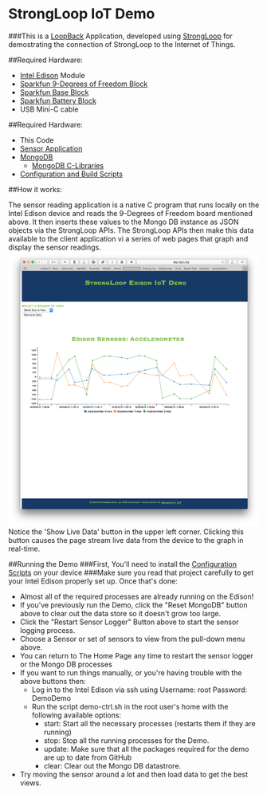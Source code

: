 # StrongLoop IoT Demo

###This is a [LoopBack](http://loopback.io) Application, developed using [StrongLoop](https://github.com/strongloop) for demostrating the connection of StrongLoop to the Internet of Things.

##Required Hardware:
* [Intel Edison](https://www.sparkfun.com/products/13024) Module
* [Sparkfun 9-Degrees of Freedom Block](https://www.sparkfun.com/products/13033)
* [Sparkfun Base Block](https://www.sparkfun.com/products/13045)
* [Sparkfun Battery Block](https://www.sparkfun.com/products/13037)
* USB Mini-C cable

##Required Hardware:
* This Code
* [Sensor Application](https://github.com/davidgs/LSM9DS0)
* [MongoDB](http://mongodb.org)
    * [MongoDB C-Libraries](https://github.com/mongodb/mongo-c-driver)
* [Configuration and Build Scripts](https://github.com/davidgs/Config-Scripts)

##How it works:

The sensor reading application is a native C program that runs locally on the Intel Edison device and reads the 9-Degrees of Freedom board mentioned above.
It then inserts these values to the Mongo DB instance as JSON objects via the StrongLoop APIs.
The StrongLoop APIs then make this data available to the client application vi a series of web pages that graph and display the sensor readings.
![Data Display](docs/Safari019.jpg "Data Display Page")
Notice the 'Show Live Data' button in the upper left corner. Clicking this button causes the page stream live data from the device to the graph in real-time.

##Running the Demo
###First, You'll need to install the [Configuration Scripts](https://github.com/davidgs/Config-Scripts) on your device
###Make sure you read that project carefully to get your Intel Edison properly set up. Once that's done:
* Almost all of the required processes are already running on the Edison!   
* If you've previously run the Demo, click the "Reset MongoDB" button above to clear out the data store so it doesn't grow too large.   
* Click the "Restart Sensor Logger" Button above to start the sensor logging process.   
* Choose a Sensor or set of sensors to view from the pull-down menu above.  
* You can return to The Home Page any time to restart the sensor logger or the Mongo DB processes   
* If you want to run things manually, or you're having trouble with the above buttons then:   
    * Log in to the Intel Edison via ssh using Username: root Password: DemoDemo   
    * Run the script demo-ctrl.sh in the root user's home with the following available options:   
        * start: Start all the necessary processes (restarts them if they are running)   
        * stop: Stop all the running processes for the Demo.   
        * update: Make sure that all the packages required for the demo are up to date from GitHub   
        * clear: Clear out the Mongo DB datastrore.   
* Try moving the sensor around a lot and then load data to get the best views.   

